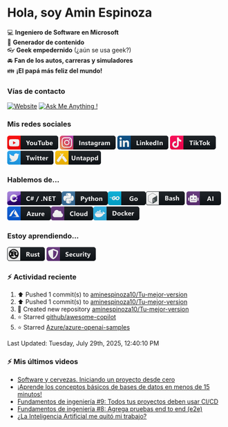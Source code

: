 # Hola, soy Amin Espinoza

:computer: **Ingeniero de Software en Microsoft**  
:pencil: **Generador de contenido**  
:eyeglasses: **Geek empedernido** (¿aún se usa geek?)  
:oncoming_automobile: **Fan de los autos, carreras y simuladores**  
:family: **¡El papá más feliz del mundo!**

### Vías de contacto

[![Website](https://img.shields.io/badge/aminespinoza.com-up-green?style=for-the-badge)][website]
[![Ask Me Anything !](https://img.shields.io/badge/Ask%20me-anything-1abc9c.svg?style=for-the-badge)](https://calendly.com/aminespinoza/consultoria)

### Mis redes sociales
[<img src="./assets/social/youtube.png"/>][youtube]
[<img src="./assets/social/instagram.png"/>][instagram]
[<img src="./assets/social/linkedin.png"/>][linkedin]
[<img src="./assets/social/tiktok.png"/>][linkedin]
[<img src="./assets/social/twitter.png"/>][twitter]
[<img src="./assets/social/untappd.png"/>][untappd]

### Hablemos de...
<img src="./assets/tech/csharp_dotnet.png"/><img src="./assets/tech/python.png"/><img src="./assets/tech/go.png"/><img src="./assets/tech/bash.png"/>
<img src="./assets/tech/ai.png"/><img src="./assets/tech/azure.png"/><img src="./assets/tech/cloud.png"/><img src="./assets/tech/docker.png"/>

### Estoy aprendiendo...
<img src="./assets/tech/rust.png"/> <img src="./assets/tech/security.png"/>


### :zap: Actividad reciente
<!--RECENT_ACTIVITY:start-->
1. ⬆️ Pushed 1 commit(s) to [aminespinoza10/Tu-mejor-version](https://github.com/aminespinoza10/Tu-mejor-version)<br>
2. ⬆️ Pushed 1 commit(s) to [aminespinoza10/Tu-mejor-version](https://github.com/aminespinoza10/Tu-mejor-version)<br>
3. 📔 Created new repository [aminespinoza10/Tu-mejor-version](https://github.com/aminespinoza10/Tu-mejor-version)<br>
4. ⭐ Starred [github/awesome-copilot](https://github.com/github/awesome-copilot)<br>
5. ⭐ Starred [Azure/azure-openai-samples](https://github.com/Azure/azure-openai-samples)<br>
<!--RECENT_ACTIVITY:end-->
<!--RECENT_ACTIVITY:last_update-->
Last Updated: Tuesday, July 29th, 2025, 12:40:10 PM
<!--RECENT_ACTIVITY:last_update_end-->

### :zap: Mis últimos videos
<!-- YOUTUBE:START -->
- [Software y cervezas. Iniciando un proyecto desde cero](https://www.youtube.com/watch?v=q8hr4xnfhCI)
- [¡Aprende los conceptos básicos de bases de datos en menos de 15 minutos!](https://www.youtube.com/watch?v=iap_Kct8pus)
- [Fundamentos de ingeniería #9: Todos tus proyectos deben usar CI/CD](https://www.youtube.com/shorts/GyJP-qV7RQM)
- [Fundamentos de ingeniería #8: Agrega pruebas end to end &lpar;e2e&rpar;](https://www.youtube.com/shorts/5CRVUJx1BmE)
- [¿La Inteligencia Artificial me quitó mi trabajo?](https://www.youtube.com/watch?v=S-YOBrSgf-s)
<!-- YOUTUBE:END -->


[website]: https://aminespinoza.com/
[twitter]: https://twitter.com/aminespinoza
[youtube]: https://www.youtube.com/c/AminEspinoza
[linkedin]: https://www.linkedin.com/in/amin-espinoza-71b24661/
[instagram]: https://www.instagram.com/aminespinoza10/
[untappd]: https://untappd.com/user/aminespinoza
